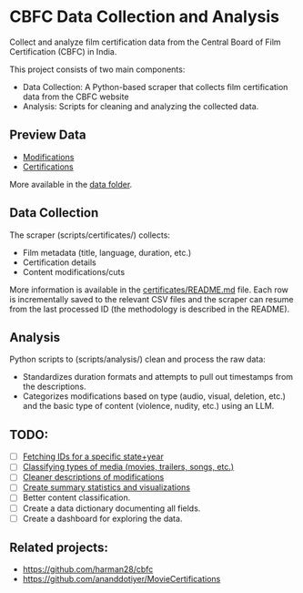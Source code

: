 # CBFC Data Collection and Analysis

Collect and analyze film certification data from the Central Board of Film Certification (CBFC) in India.

This project consists of two main components:

- Data Collection: A Python-based scraper that collects film certification data from the CBFC website
- Analysis: Scripts for cleaning and analyzing the collected data.

## Preview Data

- [Modifications](https://flatgithub.com/diagram-chasing/censor-board-cuts?filename=data%2Fmodifications.csv&sha=master)
- [Certifications](https://flatgithub.com/diagram-chasing/censor-board-cuts?filename=data%2Fmetadata.csv&sha=master)

More available in the [data folder](/data/).

## Data Collection

The scraper (scripts/certificates/) collects:

- Film metadata (title, language, duration, etc.)
- Certification details
- Content modifications/cuts

More information is available in the [certificates/README.md](scripts/certificates/README.md) file. Each row is incrementally saved to the relevant CSV files and the scraper can resume from the last processed ID (the methodology is described in the README).

## Analysis

Python scripts to (scripts/analysis/) clean and process the raw data:

- Standardizes duration formats and attempts to pull out timestamps from the descriptions.
- Categorizes modifications based on type (audio, visual, deletion, etc.) and the basic type of content (violence, nudity, etc.) using an LLM.

## TODO:

- [ ] [Fetching IDs for a specific state+year](../../issues/1)
- [ ] [Classifying types of media (movies, trailers, songs, etc.)](../../issues/2)
- [ ] [Cleaner descriptions of modifications](../../issues/3)
- [ ] [Create summary statistics and visualizations](../../issues/4)
- [ ] Better content classification.
- [ ] Create a data dictionary documenting all fields.
- [ ] Create a dashboard for exploring the data.

## Related projects:

- https://github.com/harman28/cbfc
- https://github.com/ananddotiyer/MovieCertifications
